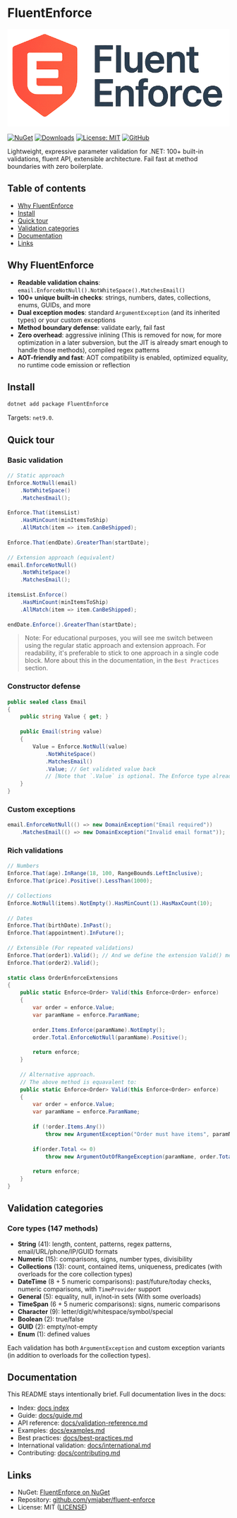 # FluentEnforce

![FluentEnforce](https://raw.githubusercontent.com/ymjaber/fluent-enforce/main/assets/logo.png)

[![NuGet](https://img.shields.io/nuget/v/FluentEnforce.svg?style=for-the-badge)](https://www.nuget.org/packages/FluentEnforce/)
[![Downloads](https://img.shields.io/nuget/dt/FluentEnforce.svg?style=for-the-badge)](https://www.nuget.org/packages/FluentEnforce/)
[![License: MIT](https://img.shields.io/badge/license-MIT-blue.svg?style=for-the-badge)](https://github.com/ymjaber/fluent-enforce/blob/main/LICENSE)
[![GitHub](https://img.shields.io/badge/GitHub-ymjaber%2Ffluent--enforce-181717?logo=github&style=for-the-badge)](https://github.com/ymjaber/fluent-enforce)

Lightweight, expressive parameter validation for .NET: 100+ built-in validations, fluent API, extensible architecture. Fail fast at method boundaries with zero boilerplate.

## Table of contents

- [Why FluentEnforce](#why-fluentenforce)
- [Install](#install)
- [Quick tour](#quick-tour)
- [Validation categories](#validation-categories)
- [Documentation](#documentation)
- [Links](#links)

## Why FluentEnforce

- **Readable validation chains**: `email.EnforceNotNull().NotWhiteSpace().MatchesEmail()`
- **100+ unique built-in checks**: strings, numbers, dates, collections, enums, GUIDs, and more
- **Dual exception modes**: standard `ArgumentException` (and its inherited types) or your custom exceptions
- **Method boundary defense**: validate early, fail fast
- **Zero overhead**: aggressive inlining (This is removed for now, for more optimization in a later subversion, but the JIT is already smart enough to handle those methods), compiled regex patterns
- **AOT-friendly and fast**: AOT compatibility is enabled, optimized equality, no runtime code emission or reflection

## Install

```bash
dotnet add package FluentEnforce
```

Targets: `net9.0`.

## Quick tour

### Basic validation

```csharp
// Static approach
Enforce.NotNull(email)
    .NotWhiteSpace()
    .MatchesEmail();

Enforce.That(itemsList)
    .HasMinCount(minItemsToShip)
    .AllMatch(item => item.CanBeShipped);

Enforce.That(endDate).GreaterThan(startDate);

// Extension approach (equivalent)
email.EnforceNotNull()
    .NotWhiteSpace()
    .MatchesEmail();

itemsList.Enforce()
    .HasMinCount(minItemsToShip)
    .AllMatch(item => item.CanBeShipped);

endDate.Enforce().GreaterThan(startDate);
```

> Note: For educational purposes, you will see me switch between using the regular static approach and extension approach. For readability, it's preferable to stick to one approach in a single code block. More about this in the documentation, in the `Best Practices` section.

### Constructor defense

```csharp
public sealed class Email
{
    public string Value { get; }

    public Email(string value)
    {
        Value = Enforce.NotNull(value)
            .NotWhiteSpace()
            .MatchesEmail()
            .Value; // Get validated value back
            // [Note that `.Value` is optional. The Enforce type already has implicit conversion to the wrapped type]
    }
}
```

### Custom exceptions

```csharp
email.EnforceNotNull(() => new DomainException("Email required"))
    .MatchesEmail(() => new DomainException("Invalid email format"));
```

### Rich validations

```csharp
// Numbers
Enforce.That(age).InRange(18, 100, RangeBounds.LeftInclusive);
Enforce.That(price).Positive().LessThan(1000);

// Collections
Enforce.NotNull(items).NotEmpty().HasMinCount(1).HasMaxCount(10);

// Dates
Enforce.That(birthDate).InPast();
Enforce.That(appointment).InFuture();

// Extensible (For repeated validations)
Enforce.That(order1).Valid(); // And we define the extension Valid() method below
Enforce.That(order2).Valid();

static class OrderEnforceExtensions
{
    public static Enforce<Order> Valid(this Enforce<Order> enforce)
    {
        var order = enforce.Value;
        var paramName = enforce.ParamName;

        order.Items.Enforce(paramName).NotEmpty();
        order.Total.EnforceNotNull(paramName).Positive();

        return enforce;
    }

    // Alternative approach.
    // The above method is equavalent to:
    public static Enforce<Order> Valid(this Enforce<Order> enforce)
    {
        var order = enforce.Value;
        var paramName = enforce.ParamName;

        if (!order.Items.Any())
            throw new ArgumentException("Order must have items", paramName);

        if(order.Total <= 0)
            throw new ArgumentOutOfRangeException(paramName, order.Total, "Order total must be positive");

        return enforce;
    }
}
```

## Validation categories

### Core types (147 methods)

- **String** (41): length, content, patterns, regex patterns, email/URL/phone/IP/GUID formats
- **Numeric** (15): comparisons, signs, number types, divisibility
- **Collections** (13): count, contained items, uniqueness, predicates (with overloads for the core collection types)
- **DateTime** (8 + 5 numeric comparisons): past/future/today checks, numeric comparisons, with `TimeProvider` support
- **General** (5): equality, null, in/not-in sets (With some overloads)
- **TimeSpan** (6 + 5 numeric comparisons): signs, numeric comparisons
- **Character** (9): letter/digit/whitespace/symbol/special
- **Boolean** (2): true/false
- **GUID** (2): empty/not-empty
- **Enum** (1): defined values

Each validation has both `ArgumentException` and custom exception variants (in addition to overloads for the collection types).

## Documentation

This README stays intentionally brief. Full documentation lives in the docs:

- Index: [docs index](https://github.com/ymjaber/fluent-enforce/tree/main/docs)
- Guide: [docs/guide.md](https://github.com/ymjaber/fluent-enforce/blob/main/docs/guide.md)
- API reference: [docs/validation-reference.md](https://github.com/ymjaber/fluent-enforce/blob/main/docs/validation-reference.md)
- Examples: [docs/examples.md](https://github.com/ymjaber/fluent-enforce/blob/main/docs/examples.md)
- Best practices: [docs/best-practices.md](https://github.com/ymjaber/fluent-enforce/blob/main/docs/best-practices.md)
- International validation: [docs/international.md](https://github.com/ymjaber/fluent-enforce/blob/main/docs/international.md)
- Contributing: [docs/contributing.md](https://github.com/ymjaber/fluent-enforce/blob/main/docs/contributing.md)

## Links

- NuGet: [FluentEnforce on NuGet](https://www.nuget.org/packages/FluentEnforce/)
- Repository: [github.com/ymjaber/fluent-enforce](https://github.com/ymjaber/fluent-enforce)
- License: MIT ([LICENSE](https://github.com/ymjaber/fluent-enforce/blob/main/LICENSE))
